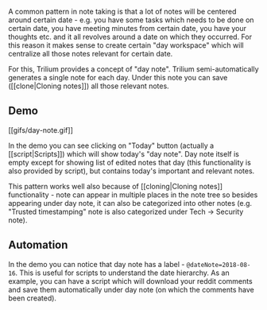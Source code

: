 A common pattern in note taking is that a lot of notes will be centered around certain date - e.g. you have some tasks which needs to be done on certain date, you have meeting minutes from certain date, you have your thoughts etc. and it all revolves around a date on which they occurred. For this reason it makes sense to create certain "day workspace" which will centralize all those notes relevant for certain date.

For this, Trilium provides a concept of "day note". Trilium semi-automatically generates a single note for each day. Under this note you can save ([[clone|Cloning notes]]) all those relevant notes.

## Demo
[[gifs/day-note.gif]]

In the demo you can see clicking on "Today" button (actually a [[script|Scripts]]) which will show today's "day note". Day note itself is empty except for showing list of edited notes that day (this functionality is also provided by script), but contains today's important and relevant notes.

This pattern works well also because of [[cloning|Cloning notes]] functionality - note can appear in multiple places in the note tree so besides appearing under day note, it can also be categorized into other notes (e.g. "Trusted timestamping" note is also categorized under Tech -> Security note).

## Automation

In the demo you can notice that day note has a label - `@dateNote=2018-08-16`. This is useful for scripts to understand the date hierarchy. As an example, you can have a script which will download your reddit comments and save them automatically under day note (on which the comments have been created).